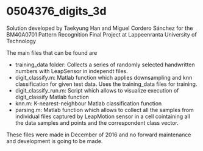 # 0504376_digits_3d
Solution developed by Taekyung Han and Miguel Cordero Sánchez for the BM40A0701 Pattern Recognition Final Project at Lappeenranta University of Technology

The main files that can be found are 
- training_data folder: Collects a series of randomly selected handwritten numbers with LeapSensor in independt files.
- digit_classify.m: Matlab function which applies downsampling and knn classification for given test data. Uses the training_data files for    training.
- digit_classify_run.m: Script which allows to visualize execution of digit_classify Matlab function
- knn.m: K-nearest-neighbour Matlab classification function
- parsing.m: Matlab function which allows to collect all the samples from individual files captured by LeapMotion sensor in a cell cointaining all the data samples and points and the correspondent class vector.

These files were made in December of 2016 and no forward maintenance and development is going to be made.
